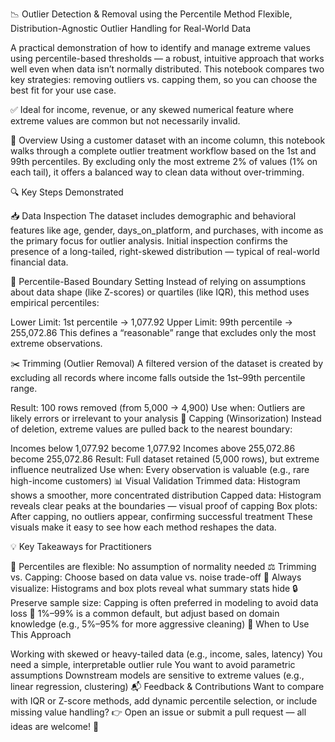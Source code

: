 📉 Outlier Detection & Removal using the Percentile Method
Flexible, Distribution-Agnostic Outlier Handling for Real-World Data

A practical demonstration of how to identify and manage extreme values using percentile-based thresholds — a robust, intuitive approach that works well even when data isn’t normally distributed. This notebook compares two key strategies: removing outliers vs. capping them, so you can choose the best fit for your use case.

✅ Ideal for income, revenue, or any skewed numerical feature where extreme values are common but not necessarily invalid.

📌 Overview
Using a customer dataset with an income column, this notebook walks through a complete outlier treatment workflow based on the 1st and 99th percentiles. By excluding only the most extreme 2% of values (1% on each tail), it offers a balanced way to clean data without over-trimming.

🔍 Key Steps Demonstrated

📥 Data Inspection
The dataset includes demographic and behavioral features like age, gender, days_on_platform, and purchases, with income as the primary focus for outlier analysis. Initial inspection confirms the presence of a long-tailed, right-skewed distribution — typical of real-world financial data.

📏 Percentile-Based Boundary Setting
Instead of relying on assumptions about data shape (like Z-scores) or quartiles (like IQR), this method uses empirical percentiles:

Lower Limit: 1st percentile → 1,077.92
Upper Limit: 99th percentile → 255,072.86
This defines a “reasonable” range that excludes only the most extreme observations.

✂️ Trimming (Outlier Removal)
A filtered version of the dataset is created by excluding all records where income falls outside the 1st–99th percentile range.

Result: 100 rows removed (from 5,000 → 4,900)
Use when: Outliers are likely errors or irrelevant to your analysis
🧢 Capping (Winsorization)
Instead of deletion, extreme values are pulled back to the nearest boundary:

Incomes below 1,077.92 become 1,077.92
Incomes above 255,072.86 become 255,072.86
Result: Full dataset retained (5,000 rows), but extreme influence neutralized
Use when: Every observation is valuable (e.g., rare high-income customers)
📊 Visual Validation
Trimmed data: Histogram shows a smoother, more concentrated distribution
Capped data: Histogram reveals clear peaks at the boundaries — visual proof of capping
Box plots: After capping, no outliers appear, confirming successful treatment
These visuals make it easy to see how each method reshapes the data.

💡 Key Takeaways for Practitioners

🎯 Percentiles are flexible: No assumption of normality needed
⚖️ Trimming vs. Capping: Choose based on data value vs. noise trade-off
👀 Always visualize: Histograms and box plots reveal what summary stats hide
🔒 Preserve sample size: Capping is often preferred in modeling to avoid data loss
📐 1%–99% is a common default, but adjust based on domain knowledge (e.g., 5%–95% for more aggressive cleaning)
🚀 When to Use This Approach

Working with skewed or heavy-tailed data (e.g., income, sales, latency)
You need a simple, interpretable outlier rule
You want to avoid parametric assumptions
Downstream models are sensitive to extreme values (e.g., linear regression, clustering)
📬 Feedback & Contributions
Want to compare with IQR or Z-score methods, add dynamic percentile selection, or include missing value handling?
👉 Open an issue or submit a pull request — all ideas are welcome! 🤝
